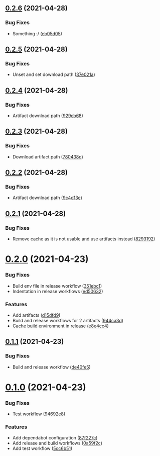 ## [0.2.6](https://github.com/fussel178/conventional-release-dispatch/compare/v0.2.5...v0.2.6) (2021-04-28)


### Bug Fixes

* Something :/ ([eb05d05](https://github.com/fussel178/conventional-release-dispatch/commit/eb05d05dae8c15eb2b6195a518e9ae8e23d19f90))



## [0.2.5](https://github.com/fussel178/conventional-release-dispatch/compare/v0.2.4...v0.2.5) (2021-04-28)


### Bug Fixes

* Unset and set download path ([37e021a](https://github.com/fussel178/conventional-release-dispatch/commit/37e021aaeb3048ebf22e27cef96da8a5f1785df4))



## [0.2.4](https://github.com/fussel178/conventional-release-dispatch/compare/v0.2.3...v0.2.4) (2021-04-28)


### Bug Fixes

* Artifact download path ([929cb68](https://github.com/fussel178/conventional-release-dispatch/commit/929cb68d68674ed60b851bea7eb678c8b86d8a93))



## [0.2.3](https://github.com/fussel178/conventional-release-dispatch/compare/v0.2.2...v0.2.3) (2021-04-28)


### Bug Fixes

* Download artifact path ([780438d](https://github.com/fussel178/conventional-release-dispatch/commit/780438d45db049fd122c2a67ba0378dc3306eb6e))



## [0.2.2](https://github.com/fussel178/conventional-release-dispatch/compare/v0.2.1...v0.2.2) (2021-04-28)


### Bug Fixes

* Artifact download path ([9c4d13e](https://github.com/fussel178/conventional-release-dispatch/commit/9c4d13ed43df033fb78b21ed1a4095fb95ac808f))



## [0.2.1](https://github.com/fussel178/conventional-release-dispatch/compare/v0.2.0...v0.2.1) (2021-04-28)


### Bug Fixes

* Remove cache as it is not usable and use artifacts instead ([8293192](https://github.com/fussel178/conventional-release-dispatch/commit/8293192b3ada9a9b8713d3c5ed0e57f07592df7a))



# [0.2.0](https://github.com/fussel178/conventional-release-dispatch/compare/v0.1.1...v0.2.0) (2021-04-23)


### Bug Fixes

* Build env file in release workflow ([351ebc1](https://github.com/fussel178/conventional-release-dispatch/commit/351ebc1a055fabf81a768eb6b010ae0f903137b3))
* Indentation in release workflows ([ed50632](https://github.com/fussel178/conventional-release-dispatch/commit/ed506329d707a3d122f6275d4977fff7e3c6813d))


### Features

* Add artifacts ([d15dfd9](https://github.com/fussel178/conventional-release-dispatch/commit/d15dfd9cc272b34cde9898f19593bb2551eca719))
* Build and release workflows for 2 artifacts ([944ca3d](https://github.com/fussel178/conventional-release-dispatch/commit/944ca3d7bb3759c9889dff72feb03bacf648f3b3))
* Cache build environment in release ([e8e4cc4](https://github.com/fussel178/conventional-release-dispatch/commit/e8e4cc4edb9bd7e3ff26588197a070ea6d56ffc4))



## [0.1.1](https://github.com/fussel178/conventional-release-dispatch/compare/v0.1.0...v0.1.1) (2021-04-23)


### Bug Fixes

* Build and release workflow ([de40fe5](https://github.com/fussel178/conventional-release-dispatch/commit/de40fe55593b8be05bf61a8b9bd2bea73b1029fa))



# [0.1.0](https://github.com/fussel178/conventional-release-dispatch/compare/87f227cff72830ea18363336f70396eaf1cb5348...v0.1.0) (2021-04-23)


### Bug Fixes

* Test workflow ([94692e8](https://github.com/fussel178/conventional-release-dispatch/commit/94692e84ca06ae20ce2eb95fc95d84eafdec210f))


### Features

* Add dependabot configuration ([87f227c](https://github.com/fussel178/conventional-release-dispatch/commit/87f227cff72830ea18363336f70396eaf1cb5348))
* Add release and build workflows ([0a59f2c](https://github.com/fussel178/conventional-release-dispatch/commit/0a59f2c337a830fd119469123cbd84e182b5a6af))
* Add test workflow ([5cc6b51](https://github.com/fussel178/conventional-release-dispatch/commit/5cc6b51cfea18fa4531523e66be06365d21d167f))



